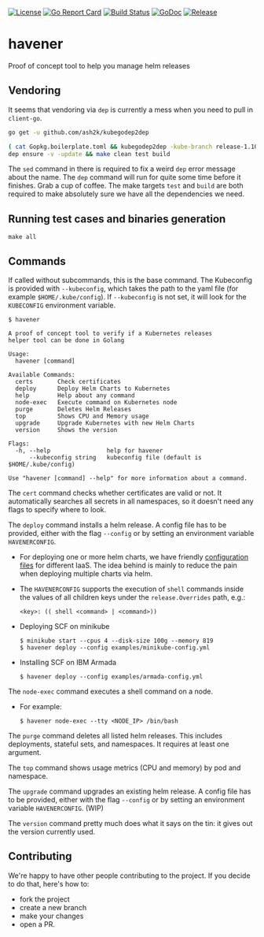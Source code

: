 [![License](https://img.shields.io/github/license/homeport/havener.svg)](https://github.com/homeport/havener/blob/master/LICENSE)
[![Go Report Card](https://goreportcard.com/badge/github.com/homeport/havener)](https://goreportcard.com/report/github.com/homeport/havener)
[![Build Status](https://travis-ci.org/homeport/havener.svg?branch=develop)](https://travis-ci.org/homeport/havener)
[![GoDoc](https://godoc.org/github.com/homeport/havener/pkg?status.svg)](https://godoc.org/github.com/homeport/havener/pkg)
[![Release](https://img.shields.io/github/release/homeport/havener.svg)](https://github.com/homeport/havener/releases/latest)

# havener
Proof of concept tool to help you manage helm releases

## Vendoring
It seems that vendoring via `dep` is currently a mess when you need to pull in `client-go`.

```sh
go get -u github.com/ash2k/kubegodep2dep

( cat Gopkg.boilerplate.toml && kubegodep2dep -kube-branch release-1.10 -client-go-branch release-7.0 ) >Gopkg.toml
dep ensure -v -update && make clean test build
```

The `sed` command in there is required to fix a weird `dep` error message about the name. The `dep` command will run for quite some time before it finishes. Grab a cup of coffee. The make targets `test` and `build` are both required to make absolutely sure we have all the dependencies we need.

## Running test cases and binaries generation
```
make all
```

## Commands

If called without subcommands, this is the base command. The Kubeconfig is provided with `--kubeconfig`, which takes the path to the yaml file (for example `$HOME/.kube/config`). If `--kubeconfig` is not set, it will look for the `KUBECONFIG` environment variable.

```
$ havener

A proof of concept tool to verify if a Kubernetes releases
helper tool can be done in Golang

Usage:
  havener [command]

Available Commands:
  certs       Check certificates
  deploy      Deploy Helm Charts to Kubernetes
  help        Help about any command
  node-exec   Execute command on Kubernetes node
  purge       Deletes Helm Releases
  top         Shows CPU and Memory usage
  upgrade     Upgrade Kubernetes with new Helm Charts
  version     Shows the version

Flags:
  -h, --help                help for havener
      --kubeconfig string   kubeconfig file (default is $HOME/.kube/config)

Use "havener [command] --help" for more information about a command.
```

The `cert` command checks whether certificates are valid or not. It automatically searches all secrets in all namespaces, so it doesn't need any flags to specify where to look.

The `deploy` command installs a helm release. A config file has to be provided, either with the flag `--config` or by setting an environment variable `HAVENERCONFIG`.

- For deploying one or more helm charts, we have friendly [configuration files](https://github.com/homeport/havener/tree/develop/examples) for different IaaS. The idea behind is mainly to reduce the pain when deploying multiple charts via helm.

- The `HAVENERCONFIG` supports the execution of `shell` commands inside the values of all children keys under the `release.Overrides` path, e.g.:

   `<key>: (( shell <command> | <command>))`

- Deploying SCF on minikube

   ```
   $ minikube start --cpus 4 --disk-size 100g --memory 819
   $ havener deploy --config examples/minikube-config.yml
   ```

- Installing SCF on IBM Armada

  ```
  $ havener deploy --config examples/armada-config.yml
  ```

The `node-exec` command executes a shell command on a node. 

- For example:

  ```
  $ havener node-exec --tty <NODE_IP> /bin/bash
  ```

The `purge` command deletes all listed helm releases. This includes deployments, stateful sets, and namespaces. It requires at least one argument.

The `top` command shows usage metrics (CPU and memory) by pod and namespace.

The `upgrade` command upgrades an existing helm release. A config file has to be provided, either with the flag `--config` or by setting an environment variable `HAVENERCONFIG`. (WIP)

The `version` command pretty much does what it says on the tin: it gives out the version currently used.


## Contributing

We're happy to have other people contributing to the project. If you decide to do that, here's how to: 
- fork the project
- create a new branch
- make your changes
- open a PR.
